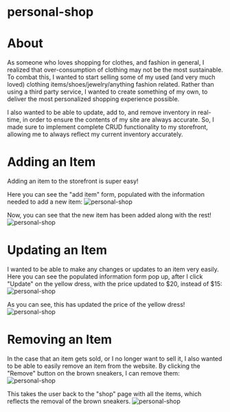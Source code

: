 # personal-shop

# About
As someone who loves shopping for clothes, and fashion in general, I realized that over-consumption of clothing may not be the most sustainable. To combat this, I wanted to start selling some of my used (and very much loved) clothing items/shoes/jewelry/anything fashion related. Rather than using a third party service, I wanted to create something of my own, to deliver the most personalized shopping experience possible.

I also wanted to be able to update, add to, and remove inventory in real-time, in order to ensure the contents of my site are always accurate. So, I made sure to implement complete CRUD functionality to my storefront, allowing me to always reflect my current inventory accurately.

# Adding an Item
Adding an item to the storefront is super easy!

Here you can see the "add item" form, populated with the information needed to add a new item:
![personal-shop](https://github.com/JaskomalN/personal-shop/add_necklace.png)

Now, you can see that the new item has been added along with the rest!
![personal-shop](https://github.com/JaskomalN/personal-shop/after_addition.png)

# Updating an Item
I wanted to be able to make any changes or updates to an item very easily. Here you can see the populated information form pop up, after I click "Update" on the yellow dress, with the price updated to $20, instead of $15:
![personal-shop](https://github.com/JaskomalN/personal-shop/update_item.png)

As you can see, this has updated the price of the yellow dress!
![personal-shop](https://github.com/JaskomalN/personal-shop/after_update.png)

# Removing an Item
In the case that an item gets sold, or I no longer want to sell it, I also wanted to be able to easily remove an item from the website. By clicking the "Remove" button on the brown sneakers, I can remove them:
![personal-shop](https://github.com/JaskomalN/personal-shop/remove_item.png)

This takes the user back to the "shop" page with all the items, which reflects the removal of the brown sneakers.
![personal-shop](https://github.com/JaskomalN/personal-shop/after_removing.png)